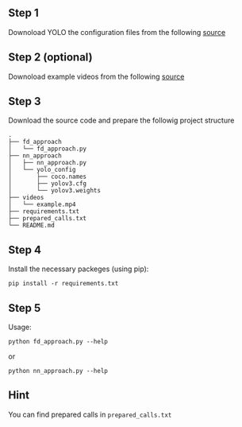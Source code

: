## Step 1
Downoload YOLO the configuration files from the following [source](https://drive.google.com/drive/folders/18XcIOBNQ6jmuJgwUnfgsuITGiXRWZXTa?usp=sharing) 


## Step 2 (optional)
Downoload example videos from the following [source](https://drive.google.com/drive/folders/1H6aSQCOa0DPso053M7oFhSzvZMJrmcY2?usp=sharing) 

## Step 3
Download the source code and prepare the followig project structure
```
.
├── fd_approach
│   └── fd_approach.py
├── nn_approach
│   ├── nn_approach.py
│   └── yolo_config
│       ├── coco.names
│       ├── yolov3.cfg
│       └── yolov3.weights
├── videos
│   └── example.mp4
├── requirements.txt
├── prepared_calls.txt
└── README.md
```

## Step 4
Install the necessary packeges (using pip):
```
pip install -r requirements.txt
```

## Step 5
Usage:
```
python fd_approach.py --help
```
or
```
python nn_approach.py --help
```

## Hint
You can find prepared calls in `prepared_calls.txt`